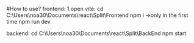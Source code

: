 #How to use?
frontend:
1.open vite:
cd C:\Users\noa30\Documents\react\Split\Frontend
npm i ->only in the first time
npm run dev

backend:
cd C:\Users\noa30\Documents\react\Split\BackEnd
npm start

